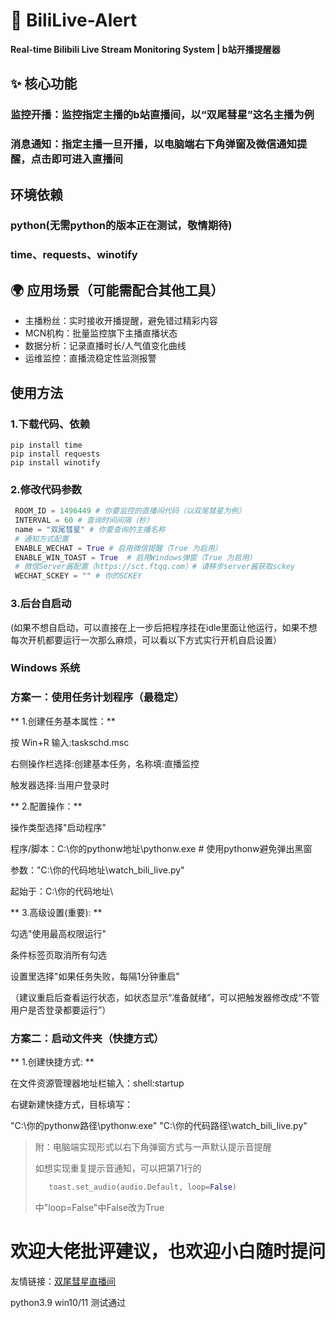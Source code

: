 # 🚀 BiliLive-Alert 

 **Real-time Bilibili Live Stream Monitoring System | b站开播提醒器**

## ✨ 核心功能

### **监控开播**：监控指定主播的b站直播间，以“双尾彗星”这名主播为例

### **消息通知**：指定主播一旦开播，以电脑端右下角弹窗及微信通知提醒，点击即可进入直播间

## 环境依赖  

### python(无需python的版本正在测试，敬情期待)

### **time、requests、winotify**

## 🌍 应用场景（可能需配合其他工具）

- 主播粉丝：实时接收开播提醒，避免错过精彩内容
- MCN机构：批量监控旗下主播直播状态
- 数据分析：记录直播时长/人气值变化曲线
- 运维监控：直播流稳定性监测报警

## 使用方法

### 1.下载代码、依赖

```shell
pip install time
pip install requests
pip install winotify
```

### 2.修改代码参数

```python
 ROOM_ID = 1496449 # 你要监控的直播间代码（以双尾彗星为例）
 INTERVAL = 60 # 查询时间间隔（秒）
 name = "双尾彗星" # 你要查询的主播名称
 # 通知方式配置
 ENABLE_WECHAT = True # 启用微信提醒（True 为启用）
 ENABLE_WIN_TOAST = True  # 启用Windows弹窗（True 为启用）
 # 微信Server酱配置（https://sct.ftqq.com）# 请移步server酱获取sckey
 WECHAT_SCKEY = "" # 你的SCKEY
```

### 3.后台自启动

(如果不想自启动，可以直接在上一步后把程序挂在idle里面让他运行，如果不想每次开机都要运行一次那么麻烦，可以看以下方式实行开机自启设置）

### Windows 系统

### 方案一：使用任务计划程序（最稳定）

** 1.创建任务基本属性：**  

 按 Win+R 输入:taskschd.msc  

 右侧操作栏选择:创建基本任务，名称填:直播监控  

 触发器选择:当用户登录时  

** 2.配置操作：**     

 操作类型选择"启动程序"  

 程序/脚本：C:\你的pythonw地址\pythonw.exe  # 使用pythonw避免弹出黑窗  

 参数："C:\你的代码地址\watch_bili_live.py"  

 起始于：C:\你的代码地址\  

** 3.高级设置(重要): **  

 勾选"使用最高权限运行"  

 条件标签页取消所有勾选  

 设置里选择"如果任务失败，每隔1分钟重启"  

 （建议重启后查看运行状态，如状态显示“准备就绪”，可以把触发器修改成“不管用户是否登录都要运行”）  



### 方案二：启动文件夹（快捷方式）

** 1.创建快捷方式: **  

 在文件资源管理器地址栏输入：shell:startup  

 右键新建快捷方式，目标填写：  

 "C:\你的pythonw路径\pythonw.exe" "C:\你的代码路径\watch_bili_live.py"  

> 附：电脑端实现形式以右下角弹窗方式与一声默认提示音提醒  
>
> 如想实现重复提示音通知，可以把第71行的
> 
>
>```python
>    toast.set_audio(audio.Default, loop=False)
>```
>
> 中"loop=False"中False改为True
> 

# 欢迎大佬批评建议，也欢迎小白随时提问
友情链接：[双尾彗星直播间](https://live.bilibili.com/1496449?live_from=85001&spm_id_from=333.1365.live_users.item.click)  

python3.9 win10/11 测试通过
